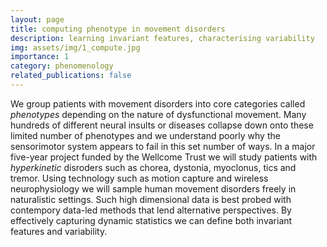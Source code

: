 ```yaml
---
layout: page
title: computing phenotype in movement disorders
description: learning invariant features, characterising variability
img: assets/img/1_compute.jpg
importance: 1
category: phenomenology
related_publications: false
---
```

We group patients with movement disorders into core categories called *phenotypes* depending on the nature of dysfunctional movement. Many hundreds of different neural insults or diseases collapse down onto these limited number of phenotypes and we understand poorly why the sensorimotor system appears to fail in this set number of ways. In a major five-year project funded by the Wellcome Trust we will study patients with *hyperkinetic* disroders such as chorea, dystonia, myoclonus, tics and tremor. Using technology such as motion capture and wireless neurophysiology we will sample human movement disorders freely in naturalistic settings.  Such high dimensional data is best probed with contempory data-led methods that lend alternative perspectives.  By effectively capturing dynamic statistics we can define both invariant features and variability.  